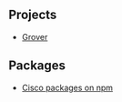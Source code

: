 ## Projects

- [Grover](/projects/grover)

## Packages

- [Cisco packages on npm](https://www.npmjs.com/search?q=%40cisco)
